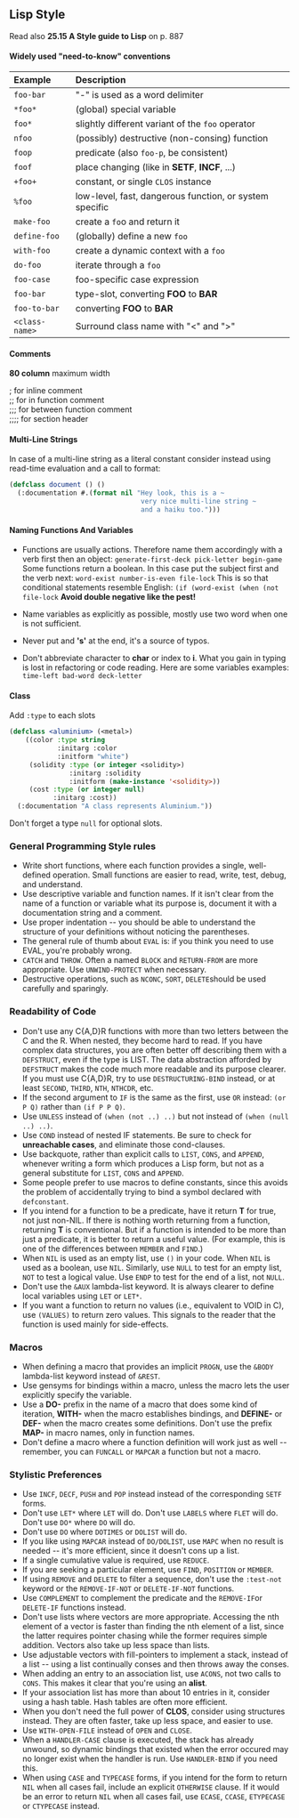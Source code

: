 ## Lisp Style

Read also **25.15 A Style guide to Lisp** on p. 887

#### Widely used "need-to-know" conventions

| Example           | Description                                             |
| :---------------- | :--------------------------------                       |
| `foo-bar`         | "-" is used as a word delimiter                         |
| `*foo*`           | (global) special variable                               |
| `foo*`            | slightly different variant of the `foo` operator        |
| `nfoo`            | (possibly) destructive (non-consing) function           |
| `foop`            | predicate (also `foo-p`, be consistent)                 |
| `foof`            | place changing (like in **SETF**, **INCF**, ...)        |
| `+foo+`           | constant, or single `CLOS` instance                     |
| `%foo`            | low-level, fast, dangerous function, or system specific |
| `make-foo`        | create a `fo`o and return it                            |
| `define-foo`      | (globally) define a new `foo`                           |
| `with-foo`        | create a dynamic context with a `foo`                   |
| `do-foo`          | iterate through a `foo`                                 |
| `foo-case`        | foo-specific case expression                            |
| `foo-bar`         | type-slot, converting **FOO** to **BAR**                |
| `foo-to-bar`      | converting **FOO** to **BAR**                           |
| `<class-name>`    | Surround class name with "<" and ">"                    |

#### Comments

**80 column** maximum width

;  for inline comment<br/>
;;  for in function comment<br/>
;;;   for between function comment<br/>
;;;;   for section header

#### Multi-Line Strings

In case of a multi-line string as a literal constant consider
instead using read-time evaluation and a call to format:
``` cl
(defclass document () ()
  (:documentation #.(format nil "Hey look, this is a ~
                                 very nice multi-line string ~
                                 and a haiku too.")))
```

#### Naming Functions And Variables

- Functions are usually actions. Therefore name them accordingly with a verb first then an
  object:
`
    generate-first-deck
    pick-letter
    begin-game
`
Some functions return a boolean. In this case put the subject first and the verb next:
`
    word-exist
    number-is-even
    file-lock
`
This is so that conditional statements resemble English:
`
    (if (word-exist
    (when (not file-lock
`
**Avoid double negative like the pest!**

- Name variables as explicitly as possible, mostly use two word when one is not sufficient.
- Never put and **'s'** at the end, it's a source of typos.
- Don't abbreviate character to **char** or index to **i**. What you gain in typing is lost
in refactoring or code reading. Here are some variables examples:
`
    time-left
    bad-word
    deck-letter
`

#### Class

Add `:type` to each slots

``` cl
(defclass <aluminium> (<metal>)
    ((color :type string
            :initarg :color
            :initform "white")
     (solidity :type (or integer <solidity>)
               :initarg :solidity
               :initform (make-instance '<solidity>))
     (cost :type (or integer null)
           :initarg :cost))
  (:documentation "A class represents Aluminium."))
```

Don't forget a type `null` for optional slots.

### General Programming Style rules

- Write short functions, where each function provides a single, well-defined
operation. Small functions are easier to read, write, test, debug, and understand.
- Use descriptive variable and function names. If it isn't clear from the name of a
function or variable what its purpose is, document it with a documentation string and a
comment.
- Use proper indentation -- you should be able to understand the structure of your
definitions without noticing the parentheses.
- The general rule of thumb about `EVAL` is: if you think you need to use EVAL, you're
probably wrong.
- `CATCH` and `THROW`. Often a named `BLOCK` and `RETURN-FROM` are more appropriate. Use
`UNWIND-PROTECT` when necessary.
- Destructive operations, such as `NCONC`, `SORT`, `DELETE`should be used carefully
and sparingly.

### Readability of Code

- Don't use any C{A,D}R functions with more than two letters between the C and the R. When
nested, they become hard to read. If you have complex data structures, you are often
better off describing them with a `DEFSTRUCT`, even if the type is LIST. The data
abstraction afforded by `DEFSTRUCT` makes the code much more readable and its purpose
clearer. If you must use C{A,D}R, try to use `DESTRUCTURING-BIND` instead, or at least
`SECOND`, `THIRD`, `NTH`, `NTHCDR`, etc.
- If the second argument to `IF` is the same as the first, use `OR` instead: `(or P Q)`
rather than `(if P P Q)`.
- Use `UNLESS` instead of `(when (not ..) ..)` but not instead of `(when (null ..) ..)`.
- Use `COND` instead of nested IF statements. Be sure to check for **unreachable cases**,
and eliminate those cond-clauses.
- Use backquote, rather than explicit calls to `LIST`, `CONS`, and `APPEND`, whenever
writing a form which produces a Lisp form, but not as a general substitute for `LIST`,
`CONS` and `APPEND`.
- Some people prefer to use macros to define constants, since this avoids the problem of
accidentally trying to bind a symbol declared with `defconstant`.
- If you intend for a function to be a predicate, have it return **T** for true, not just
non-NIL. If there is nothing worth returning from a function, returning **T** is
conventional. But if a function is intended to be more than just a predicate, it is better
to return a useful value. (For example, this is one of the differences between `MEMBER`
and `FIND`.)
- When `NIL` is used as an empty list, use `()` in your code. When `NIL` is used as a
boolean, use `NIL`. Similarly, use `NULL` to test for an empty list, `NOT` to test a
logical value. Use `ENDP` to test for the end of a list, not `NULL`.
- Don't use the `&AUX` lambda-list keyword. It is always clearer to define local variables
using `LET` or `LET*`.
- If you want a function to return no values (i.e., equivalent to VOID in C), use
`(VALUES)` to return zero values. This signals to the reader that the function is used
mainly for side-effects.

### Macros

- When defining a macro that provides an implicit `PROGN`, use the `&BODY` lambda-list
keyword instead of `&REST`.
- Use gensyms for bindings within a macro, unless the macro lets the user explicitly
specify the variable.
- Use a **DO-** prefix in the name of a macro that does some kind of iteration, **WITH-**
when the macro establishes bindings, and **DEFINE-** or **DEF-** when the macro creates
some definitions. Don't use the prefix **MAP-** in macro names, only in function names.
- Don't define a macro where a function definition will work just as well -- remember, you
can `FUNCALL` or `MAPCAR` a function but not a macro.

### Stylistic Preferences

- Use `INCF`, `DECF`, `PUSH` and `POP` instead instead of the corresponding `SETF` forms.
- Don't use `LET*` where `LET` will do. Don't use `LABELS` where `FLET` will do. Don't use
`DO*` where `DO` will do.
- Don't use `DO` where `DOTIMES` or `DOLIST` will do.
- If you like using `MAPCAR` instead of `DO/DOLIST`, use `MAPC` when no result is needed
-- it's more efficient, since it doesn't cons up a list.
- If a single cumulative value is required, use `REDUCE`.
- If you are seeking a particular element, use `FIND`, `POSITION` or `MEMBER`.
- If using `REMOVE` and `DELETE` to filter a sequence, don't use the `:test-not` keyword
or the `REMOVE-IF-NOT` or `DELETE-IF-NOT` functions.
- Use `COMPLEMENT` to complement the predicate and the `REMOVE-IF`or `DELETE-IF` functions
instead.
- Don't use lists where vectors are more appropriate. Accessing the nth element of a
vector is faster than finding the nth element of a list, since the latter requires pointer
chasing while the former requires simple addition. Vectors also take up less space than
lists.
- Use adjustable vectors with fill-pointers to implement a stack, instead of a list --
using a list continually conses and then throws away the conses.
- When adding an entry to an association list, use `ACONS`, not two calls to `CONS`. This
makes it clear that you're using an **alist**.
- If your association list has more than about 10 entries in it, consider using a hash
table. Hash tables are often more efficient.
- When you don't need the full power of **CLOS**, consider using structures instead. They
are often faster, take up less space, and easier to use.
- Use `WITH-OPEN-FILE` instead of `OPEN` and `CLOSE`.
- When a `HANDLER-CASE` clause is executed, the stack has already unwound, so dynamic
bindings that existed when the error occured may no longer exist when the handler is
run. Use `HANDLER-BIND` if you need this.
- When using `CASE` and `TYPECASE` forms, if you intend for the form to return `NIL` when
all cases fail, include an explicit `OTHERWISE` clause. If it would be an error to return
`NIL` when all cases fail, use `ECASE`, `CCASE`, `ETYPECASE` or `CTYPECASE` instead.

